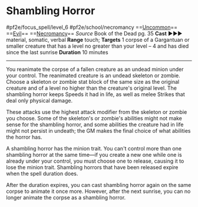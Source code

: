 # Shambling Horror
#pf2e/focus_spell/level_6 #pf2e/school/necromancy 
==[Uncommon](../../../rules/traits/uncommon.md)== ==[Evil](../../../rules/traits/evil.md)== ==[Necromancy](../../../rules/traits/necromancy.md)==
*Source* Book of the Dead pg. 35
**Cast** ►►► material, somatic, verbal
**Range** touch; **Targets** 1 corpse of a Gargantuan or smaller creature that has a level no greater than your level – 4 and has died since the last sunrise
**Duration** 10 minutes

---
You reanimate the corpse of a fallen creature as an undead minion under your control. The reanimated creature is an undead skeleton or zombie. Choose a skeleton or zombie stat block of the same size as the original creature and of a level no higher than the creature's original level. The shambling horror keeps Speeds it had in life, as well as melee Strikes that deal only physical damage.

These attacks use the highest attack modifier from the skeleton or zombie you choose. Some of the skeleton's or zombie's abilities might not make sense for the shambling horror, and some abilities the creature had in life might not persist in undeath; the GM makes the final choice of what abilities the horror has.

A shambling horror has the minion trait. You can't control more than one shambling horror at the same time—if you create a new one while one is already under your control, you must choose one to release, causing it to lose the minion trait. Shambling horrors that have been released expire when the spell duration does.

After the duration expires, you can cast shambling horror again on the same corpse to animate it once more. However, after the next sunrise, you can no longer animate the corpse as a shambling horror.